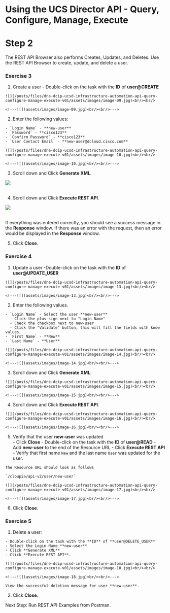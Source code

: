 # Using the UCS Director API - Query, Configure, Manage, Execute

# Step 2
The REST API Browser also performs Creates, Updates, and Deletes. Use the REST API Browser to create, update, and delete a user.

### Exercise 3

  1. Create a user
    - Double-click on the task with the **ID** of **user@CREATE**

    ![](/posts/files/dne-dcip-ucsd-infrastructure-automation-api-query-configure-manage-execute-v01/assets/images/image-09.jpg)<br/><br/>

    <!---![](assets/images/image-09.jpg)<br/><br/>--->

  2. Enter the following values:

    - `Login Name` - **new-user**
    - `Password` - **cisco123**
    - `Confirm Password` - **cisco123**
    - `User Contact Email` - **new-user@dcloud.cisco.com**

    ![](/posts/files/dne-dcip-ucsd-infrastructure-automation-api-query-configure-manage-execute-v01/assets/images/image-10.jpg)<br/><br/>

    <!---![](assets/images/image-10.jpg)<br/><br/>--->

  3. Scroll down and Click **Generate XML**.

  ![](/posts/files/dne-dcip-ucsd-infrastructure-automation-api-query-configure-manage-execute-v01/assets/images/image-11.jpg)<br/><br/>

  <!---![](assets/images/image-11.jpg)<br/><br/>--->

  4. Scroll down and Click **Execute REST API**.

  ![](/posts/files/dne-dcip-ucsd-infrastructure-automation-api-query-configure-manage-execute-v01/assets/images/image-12.jpg)<br/><br/>

  <!---![](assets/images/image-12.jpg)<br/><br/>--->

  If everything was entered correctly, you should see a success message in the **Response** window. If there was an error with the request, then an error would be displayed in the **Response** window.

  5. Click **Close**.

### Exercise 4

  1. Update a user
    -Double-click on the task with the **ID** of **user@UPDATE_USER**

    ![](/posts/files/dne-dcip-ucsd-infrastructure-automation-api-query-configure-manage-execute-v01/assets/images/image-13.jpg)<br/><br/>

    <!---![](assets/images/image-13.jpg)<br/><br/>--->

  2. Enter the following values.

    - `Login Name` - Select the user **new-user**
      - Click the plus-sign next to "Login Name"
      - Check the checkbox next to new-user
      - Click the "Validate" button, this will fill the fields with know values.
    - `First Name` - **New**
    - `Last Name` - **User**

    ![](/posts/files/dne-dcip-ucsd-infrastructure-automation-api-query-configure-manage-execute-v01/assets/images/image-14.jpg)<br/><br/>

    <!---![](assets/images/image-14.jpg)<br/><br/>--->

  3. Scroll down and Click **Generate XML**.

    ![](/posts/files/dne-dcip-ucsd-infrastructure-automation-api-query-configure-manage-execute-v01/assets/images/image-15.jpg)<br/><br/>

    <!---![](assets/images/image-15.jpg)<br/><br/>--->

  4. Scroll down and Click **Execute REST API**.

    ![](/posts/files/dne-dcip-ucsd-infrastructure-automation-api-query-configure-manage-execute-v01/assets/images/image-16.jpg)<br/><br/>

    <!---![](assets/images/image-16.jpg)<br/><br/>--->

  5. Verify that the user **new-user** was updated      
    - Click **Close**
    - Double-click on the task with the **ID** of **user@READ**
    - Add **new-user** to the end of the Resource URL
    - Click **Execute REST API**
    - Verify that first name `New` and the last name `User` was updated for the user.

    The Resource URL should look as follows

    `/cloupia/api-v2/user/new-user`

    ![](/posts/files/dne-dcip-ucsd-infrastructure-automation-api-query-configure-manage-execute-v01/assets/images/image-17.jpg)<br/><br/>

    <!---![](assets/images/image-17.jpg)<br/><br/>--->

  6. Click **Close**.

### Exercise 5

  1. Delete a user:  

    - Double-click on the task with the **ID** of **user@DELETE_USER**
    - Select the Login Name **new-user**
    - Click **Generate XML**
    - Click **Execute REST API**.

    ![](/posts/files/dne-dcip-ucsd-infrastructure-automation-api-query-configure-manage-execute-v01/assets/images/image-18.jpg)<br/><br/>

    <!---![](assets/images/image-18.jpg)<br/><br/>--->

    View the successful deletion message for user **new-user**.

  2. Click **Close**.

Next Step: Run REST API Examples from Postman.

